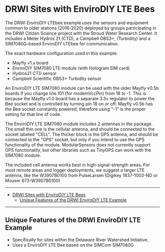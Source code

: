 # DRWI Sites with EnviroDIY LTE Bees<!--! {#example_drwi_ediylte} -->

The DRWI EnviroDIY LTEbee example uses the sensors and equipment common to older stations (2016-2020) deployed by groups participating in the DRWI Citizen Science project with the Stroud Water Research Center. It includes a Meter Hydros 21 (CTD), a Campbell OBS3+, (Turbidity) and a SIM7080G-based EnviroDIY LTEbee for communication.

The exact hardware configuration used in this example:

- Mayfly v1.x board
- EnviroDIY SIM7080 LTE module (with Hologram SIM card)
- Hydros21 CTD sensor
- Campbell Scientific OBS3+ Turbidity sensor

An EnviroDIY LTE SIM7080 module can be used with the older Mayfly v0.5b boards if you change line 101 (for modemVccPin) from 18 to -1.
This is because the Mayfly v1.0 board has a separate 3.3v regulator to power the Bee socket and is controlled by turning pin 18 on or off.
Mayfly v0.5b has the Bee socket constantly powered, therefore using "-1" is the proper setting for that line of code.

The EnviroDIY LTE SIM7080 module includes 2 antennas in the package.  The small thin one is the cellular antenna, and should be connected to the socket labeled "CELL".  The thicker block is the GPS antenna, and should be connected to the "GPS" socket, but only if you intend to use the GPS functionality of the module.  ModularSensors does not currently support GPS functionality, but other libraries such as TinyGPS can work with the SIM7080 module.

The included cell antenna works best in high-signal-strength areas.  For most remote areas and logger deployments, we suggest a larger LTE antenna, like the W3907B0100
from PulseLarsen (Digikey 1837-1003-ND or Mouser 673-W3907B0100)

_______

<!--! @tableofcontents -->

<!--! @m_footernavigation -->

<!--! @if GITHUB -->

- [DRWI Sites with EnviroDIY LTE Bees](#drwi-sites-with-envirodiy-lte-bees)
  - [Unique Features of the DRWI EnviroDIY LTE Example](#unique-features-of-the-drwi-envirodiy-lte-example)

<!--! @endif -->

_______

## Unique Features of the DRWI EnviroDIY LTE Example<!--! {#example_drwi_ediylte_unique} -->

- Specifically for sites within the Delaware River Watershed Initiative.
- Uses a EnviroDIY LTE Bee based on the SIMCom SIM7080G

<!--! @section example_drwi_ediylte_pio_config PlatformIO Configuration -->

<!--! @include{lineno} DRWI_SIM7080LTE/platformio.ini -->

<!--! @section example_drwi_ediylte_code The Complete Code -->

<!--! @include{lineno} DRWI_SIM7080LTE/DRWI_SIM7080LTE.ino -->

